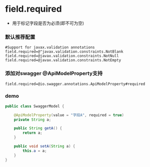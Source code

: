 # field.required

- 用于标记字段是否为必须(即不可为空)

### 默认推荐配置

```properties
#Support for javax.validation annotations
field.required=@"javax.validation.constraints.NotBlank
field.required=@javax.validation.constraints.NotNull
field.required=@javax.validation.constraints.NotEmpty
```

### 添加对swagger @ApiModelProperty支持

```properties
field.required=@io.swagger.annotations.ApiModelProperty#required
```

### demo

```java
public class SwaggerModel {

    @ApiModelProperty(value = "字段A", required = true)
    private String a;

    public String getA() {
        return a;
    }

    public void setA(String a) {
        this.a = a;
    }
}
```